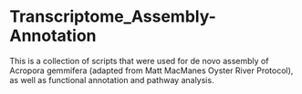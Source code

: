 # Transcriptome_Assembly-Annotation

This is a collection of scripts that were used for de novo assembly of Acropora gemmifera (adapted from Matt MacManes Oyster River Protocol), as well as functional annotation and pathway analysis.


